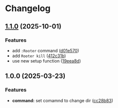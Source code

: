 # Changelog

## [1.1.0](https://github.com/wsdjeg/rooter.nvim/compare/v1.0.0...v1.1.0) (2025-10-01)


### Features

* add `:Rooter` command ([d01e570](https://github.com/wsdjeg/rooter.nvim/commit/d01e570f1697f55e5818f1dac3149909fd4df198))
* add `Rooter kill` ([412c31b](https://github.com/wsdjeg/rooter.nvim/commit/412c31b857c3973867f3d585c64660f726354652))
* use new setup function ([19eea8d](https://github.com/wsdjeg/rooter.nvim/commit/19eea8d03f2889a855a7298fd530d74adc5e2d8b))

## 1.0.0 (2025-03-23)


### Features

* **command:** set comamnd to change dir ([cc28b83](https://github.com/wsdjeg/rooter.nvim/commit/cc28b83fc49189ddb8ea45548591ec0d51f5a3ae))
